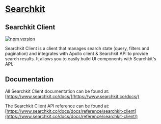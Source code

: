 # <a href="https://www.searchkit.co/">Searchkit</a>

## Searchkit Client

[![npm version](https://badge.fury.io/js/%40searchkit%2Fclient.svg)](https://badge.fury.io/js/%40searchkit%2Fclient)

Searchkit Client is a client that manages search state (query, filters and pagination) and integrates with Apollo client & Searchkit API to provide search results. It allows you to easily build UI components with Searchkit's API.

## Documentation

All Searchkit Client documentation can be found at: <br/>
[https://www.searchkit.co/docs/](https://www.searchkit.co/docs/)

The Searchkit Client API reference can be found at: <br/>
[https://www.searchkit.co/docs/docs/reference/searchkit-client](https://www.searchkit.co/docs/docs/reference/searchkit-client/)
